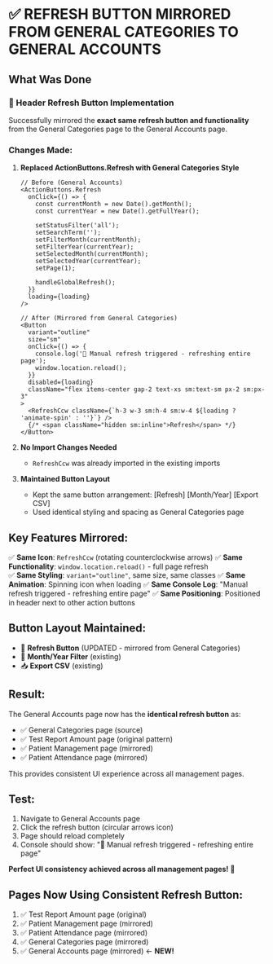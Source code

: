 # ✅ REFRESH BUTTON MIRRORED FROM GENERAL CATEGORIES TO GENERAL ACCOUNTS

## What Was Done

### 🔄 Header Refresh Button Implementation
Successfully mirrored the **exact same refresh button and functionality** from the General Categories page to the General Accounts page.

### Changes Made:

1. **Replaced ActionButtons.Refresh with General Categories Style**
   ```tsx
   // Before (General Accounts)
   <ActionButtons.Refresh
     onClick={() => {
       const currentMonth = new Date().getMonth();
       const currentYear = new Date().getFullYear();
       
       setStatusFilter('all');
       setSearchTerm('');
       setFilterMonth(currentMonth);
       setFilterYear(currentYear);
       setSelectedMonth(currentMonth);
       setSelectedYear(currentYear);
       setPage(1);
       
       handleGlobalRefresh();
     }}
     loading={loading}
   />

   // After (Mirrored from General Categories)
   <Button
     variant="outline"
     size="sm"
     onClick={() => {
       console.log('🔄 Manual refresh triggered - refreshing entire page');
       window.location.reload();
     }}
     disabled={loading}
     className="flex items-center gap-2 text-xs sm:text-sm px-2 sm:px-3"
   >
     <RefreshCcw className={`h-3 w-3 sm:h-4 sm:w-4 ${loading ? 'animate-spin' : ''}`} />
     {/* <span className="hidden sm:inline">Refresh</span> */}
   </Button>
   ```

2. **No Import Changes Needed**
   - `RefreshCcw` was already imported in the existing imports

3. **Maintained Button Layout**
   - Kept the same button arrangement: [Refresh] [Month/Year] [Export CSV]
   - Used identical styling and spacing as General Categories page

## Key Features Mirrored:

✅ **Same Icon**: `RefreshCcw` (rotating counterclockwise arrows)
✅ **Same Functionality**: `window.location.reload()` - full page refresh  
✅ **Same Styling**: `variant="outline"`, same size, same classes
✅ **Same Animation**: Spinning icon when loading
✅ **Same Console Log**: "Manual refresh triggered - refreshing entire page"
✅ **Same Positioning**: Positioned in header next to other action buttons

## Button Layout Maintained:
- 🔄 **Refresh Button** (UPDATED - mirrored from General Categories)
- 📅 **Month/Year Filter** (existing) 
- 📥 **Export CSV** (existing)

## Result:
The General Accounts page now has the **identical refresh button** as:
- ✅ General Categories page (source)
- ✅ Test Report Amount page (original pattern)
- ✅ Patient Management page (mirrored)
- ✅ Patient Attendance page (mirrored)

This provides consistent UI experience across all management pages.

## Test:
1. Navigate to General Accounts page
2. Click the refresh button (circular arrows icon)  
3. Page should reload completely
4. Console should show: "🔄 Manual refresh triggered - refreshing entire page"

**Perfect UI consistency achieved across all management pages! 🎉**

## Pages Now Using Consistent Refresh Button:
1. ✅ Test Report Amount page (original)
2. ✅ Patient Management page (mirrored)
3. ✅ Patient Attendance page (mirrored) 
4. ✅ General Categories page (mirrored)
5. ✅ General Accounts page (mirrored) ← **NEW!**
